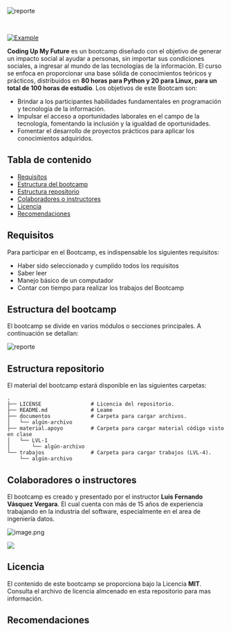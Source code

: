 <img src="https://upload.wikimedia.org/wikipedia/commons/thumb/1/13/SoftServe_logo_2017.svg/179px-SoftServe_logo_2017.svg.png?20220507181101" alt="reporte" border="0"/>


<p><br>

[![Example](https://github-stats-alpha.vercel.app/api?username=codingupmyfuture "Example")](https://github-stats-alpha.vercel.app/api?username=codingupmyfuture "Example")

**Coding Up My Future** es un bootcamp diseñado con el objetivo de generar un impacto social al ayudar a personas, sin importar sus condiciones sociales, a ingresar al mundo de las tecnologías de la información. El curso se enfoca en proporcionar una base sólida de conocimientos teóricos y prácticos, distribuidos en **80 horas para Python y 20 para Linux, para un total de 100 horas de estudio**. Los objetivos de este Bootcam son:


- Brindar a los participantes habilidades fundamentales en programación y tecnología de la información.
- Impulsar el acceso a oportunidades laborales en el campo de la tecnología, fomentando la inclusión y la igualdad de oportunidades.
- Fomentar el desarrollo de proyectos prácticos para aplicar los conocimientos adquiridos.



## Tabla de contenido

- [Requisitos](#requisitos)
- [Estructura del bootcamp](#estructura-del-bootcamp)
- [Estructura repositorio](#informacion-repositorio)
- [Colaboradores o instructores](#colaboradores-o-instructores)
- [Licencia](#licencia)
- [Recomendaciones](#recomendaciones)

## Requisitos

Para participar en el Bootcamp, es indispensable los siguientes requisitos:
    
* Haber sido seleccionado y cumplido todos los requisitos
* Saber leer
* Manejo básico de un computador
* Contar con tiempo para realizar los trabajos del Bootcamp

## Estructura del bootcamp

El bootcamp se divide en varios módulos o secciones principales. A continuación se detallan:
    
<img src="https://i.postimg.cc/TwQ0Fj6s/estimation-bootcamp.png" alt="reporte" border="0"/>
    


## Estructura repositorio

El material del bootcamp estará disponible en las siguientes carpetas: 


```linux
.
├── LICENSE                # Licencia del repositorio.
├── README.md              # Leame
├── documentos             # Carpeta para cargar archivos.
│   └── algún-archivo
├── material.apoyo         # Carpeta para cargar material código visto en clase 
│   └── LVL-1
│       └── algún-archivo
└── trabajos               # Carpeta para cargar trabajos (LVL-4).
    └── algún-archivo
```


## Colaboradores o instructores

El bootcamp es creado y presentado por el instructor **Luis Fernando Vásquez Vergara**. El cual cuenta con más de 15 años de experiencia trabajando en la industria del software, especialmente en el area de ingeniería datos.

![image.png](https://gitlab.com/luisvasv/public/-/raw/master/images/me.png)

<a target="_blank" href="https://www.linkedin.com/in/luisvasv/"><img src="https://img.shields.io/badge/-LinkedIn-0077B5?style=for-the-badge&logo=Linkedin&logoColor=white"></img></a>

## Licencia

El contenido de este bootcamp se proporciona bajo la Licencia **MIT**. Consulta el archivo de licencia almcenado en esta repositorio para mas información.


## Recomendaciones
